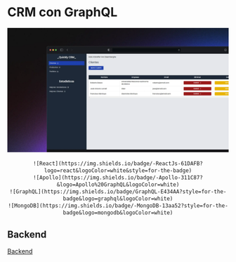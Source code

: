 # CRM con GraphQL

<div align="center">
    <a href="https://crm-graphql-frontend-psi.vercel.app/nuevacuenta">
        <img src="./public/quickly-crm.webp">
    </a>
</div>

<div align="center">

    ![React](https://img.shields.io/badge/-ReactJs-61DAFB?logo=react&logoColor=white&style=for-the-badge)
    ![Apollo](https://img.shields.io/badge/-Apollo-311C87?&logo=Apollo%20GraphQL&logoColor=white)
    ![GraphQL](https://img.shields.io/badge/GraphQL-E434AA?style=for-the-badge&logo=graphql&logoColor=white)
    ![MongoDB](https://img.shields.io/badge/-MongoDB-13aa52?style=for-the-badge&logo=mongodb&logoColor=white)

</div>

## Backend

[Backend](https://github.com/im-krizox/crm-graphql-backend)
